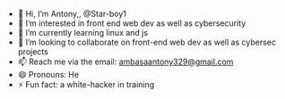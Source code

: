 - 👋 Hi, I’m Antony,, @Star-boy1
- 👀 I’m interested in front end web dev as well as cybersecurity
- 🌱 I’m currently learning linux and js
- 💞️ I’m looking to collaborate on front-end web dev as well as cybersec projects
- 📫 Reach me via the email: ambasaantony329@gmail.com
- 😄 Pronouns: He
- ⚡ Fun fact: a white-hacker in training

<!---
Star-boy1/Star-boy1 is a ✨ special ✨ repository because its `README.md` (this file) appears on your GitHub profile.
You can click the Preview link to take a look at your changes.
--->
